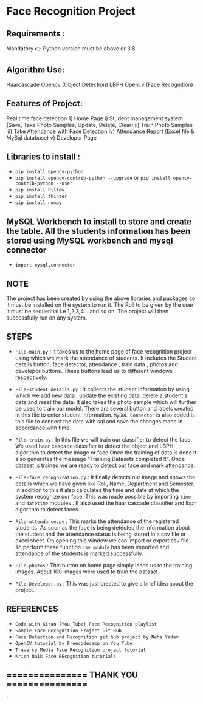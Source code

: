 # Face Recognition Project
 
## Requirements :

Mandatory 👉 Python version must be above or 3.8

## Algorithm Use:
Haarcascade Opencv (Object Detection)
LBPH Opencv (Face Recognition)

## Features of Project:
Real time face detection
1] Home Page
i) Student management system (Save, Take Photo Samples, Update, Delete, Clear) 
ii) Train Photo Samples 
iii) Take Attendance with Face Detection 
iv) Attendance Report (Excel file & MySql database) 
v) Developer Page


## Libraries to install :
- `pip install opencv-python`
- `pip install opencv-contrib-python --upgrade` or `pip install opencv-contrib-python --user`
- `pip install Pillow`
- `pip install tkinter`
- `pip install numpy` 

## MySQL Workbench to install to store and create the table. All the students information has been stored using MySQL workbench and mysql connector
- `import mysql.connector`

## NOTE
The project has been created by using the above libraries and packages so it must be installed on the system to run it. The Roll to be given by the user it 
must be sequential i.e 1,2,3,4... and so on. The project will then successfully run on any system.

## STEPS
- `File-main.py` : 
It takes us to the home page of face recognition project using which we mark the attendance of students. It includes the Student details button, face detector, 
attendance , train data , photos and develepor buttons. These buttons lead us to different windows respectively.

- `File-student_details.py` :
It collects the student information by using which we add new data , update the existing data, delete a student's data and reset the data. It also takes the photo
sample which will further be used to train our model. There ara several button and labels created in this file to enter student information. `MySQL Connector`
is also added is this file to connect the data with sql and save the changes made in accordance with time.

- `File-train.py` :
In this file we will train our classifier to detect the face. We used haar cascade classifier to detect the object and LBPH algorithm to detect the image or face
Once the training of data is done it also generates the message "Training Datasets completed !!". Once dataset is trained we are ready to detect our face 
and mark attendance.

- `File-face_recognization.py` :
It finally detects our image and shows the details which we have given like Roll, Name, Department and Semester. In addition to this it also calculates the time 
and date at which the system recognize our face. This was made possible by importing `time` and `datetime` modules . It also used the haar cascade classifier 
and lbph algorithm to detect faces. 

- `File-attendance.py` :
This marks the attendance of the registered students. As soon as the face is being detected the information about the student and the attendance status is being
stored in a csv file or excel sheet. On opening this window we can import or export csv file. To perform these function `csv module` has been imported and
attendance of the students is marked successfully.

- `File-photos` :
This button on home page simply leads us to the training images. About 100 images were used to train the dataset.

- `File-Develepor.py` :
This was just created to give a brief idea about the project.


## REFERENCES
- `Code with Kiran (You Tube) Face Recognition playlist`
- `Sample Face Recognition Project Git Hub`
- `Face Detection and Recognition git hub project by Neha Yadav`
- `OpenCV tutorial by Freecodecamp on You Tube`
- `Traversy Media Face Recognition project tutorial` 
- `Krish Naik Face REcognition tutorials`


## =============== THANK YOU ===============





`





 
